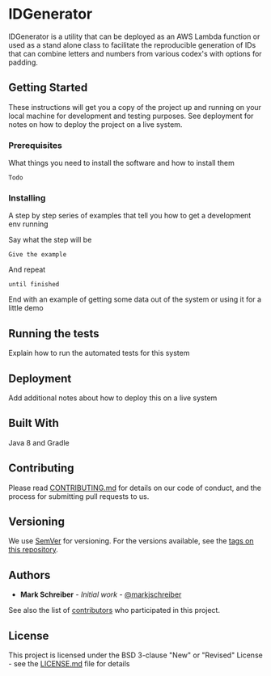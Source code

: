 # IDGenerator

IDGenerator is a utility that can be deployed as an AWS Lambda function or used as a stand alone class to 
facilitate the reproducible generation of IDs that can combine letters and numbers from various codex's with options
for padding.


## Getting Started

These instructions will get you a copy of the project up and running on your local machine for development and testing purposes. See deployment for notes on how to deploy the project on a live system.

### Prerequisites

What things you need to install the software and how to install them

```
Todo
```

### Installing

A step by step series of examples that tell you how to get a development env running

Say what the step will be

```
Give the example
```

And repeat

```
until finished
```

End with an example of getting some data out of the system or using it for a little demo

## Running the tests

Explain how to run the automated tests for this system


## Deployment

Add additional notes about how to deploy this on a live system

## Built With

Java 8 and Gradle

## Contributing

Please read [CONTRIBUTING.md](https://gist.github.com/PurpleBooth/b24679402957c63ec426) for details on our code of conduct, and the process for submitting pull requests to us.

## Versioning

We use [SemVer](http://semver.org/) for versioning. For the versions available, see the [tags on this repository](https://github.com/Kaleido-Biosciences/fetch/tags). 

## Authors

* **Mark Schreiber** - *Initial work* - [@markjschreiber](https://github.com/markjschreiber)

See also the list of [contributors](https://github.com/Kaleido-Biosciences/id-generator/graphs/contributors) who participated in this project.

## License

This project is licensed under the BSD 3-clause "New" or "Revised" License - see the [LICENSE.md](LICENSE.md) file for details
